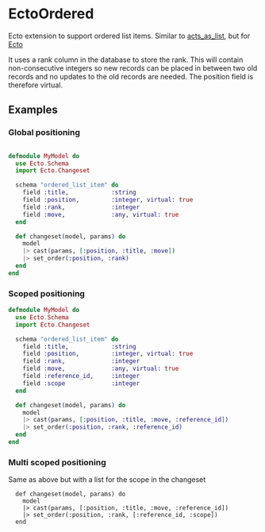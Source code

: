 EctoOrdered
===========

Ecto extension to support ordered list items. Similar to [acts_as_list](https://github.com/swanandp/acts_as_list), but
for [Ecto](https://github.com/elixir-lang/ecto)

It uses a rank column in the database to store the rank. This will contain non-consecutive integers so new records can be placed in between two old records and no updates to the old records are needed. The position field is therefore virtual.

Examples
--------
### Global positioning
```elixir

defmodule MyModel do
  use Ecto.Schema
  import Ecto.Changeset

  schema "ordered_list_item" do
    field :title,            :string
    field :position,         :integer, virtual: true
    field :rank,             :integer
    field :move,             :any, virtual: true
  end

  def changeset(model, params) do
    model
    |> cast(params, [:position, :title, :move])
    |> set_order(:position, :rank)
  end
end
```

### Scoped positioning
```elixir
defmodule MyModel do
  use Ecto.Schema
  import Ecto.Changeset

  schema "ordered_list_item" do
    field :title,            :string
    field :position,         :integer, virtual: true
    field :rank,             :integer
    field :move,             :any, virtual: true
    field :reference_id,     :integer
    field :scope             :integer
  end

  def changeset(model, params) do
    model
    |> cast(params, [:position, :title, :move, :reference_id])
    |> set_order(:position, :rank, :reference_id)
  end
end
```

### Multi scoped positioning
Same as above but with a list for the scope in the changeset
```
  def changeset(model, params) do
    model
    |> cast(params, [:position, :title, :move, :reference_id])
    |> set_order(:position, :rank, [:reference_id, :scope])
  end
```



